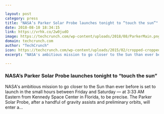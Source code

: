```yaml
---

layout: post
category: press
title: "NASA’s Parker Solar Probe launches tonight to “touch the sun”"
date: 2018-08-10 18:34:15
link: https://vrhk.co/2w0judO
image: https://techcrunch.com/wp-content/uploads/2018/08/ParkerMain.png?w=711
domain: techcrunch.com
author: "TechCrunch"
icon: https://techcrunch.com/wp-content/uploads/2015/02/cropped-cropped-favicon-gradient.png?w=180
excerpt: "NASA's ambitious mission to go closer to the Sun than ever before is set to launch in the small hours between Friday and Saturday — at 3:33 AM Eastern from Kennedy Space Center in Florida, to be precise. The Parker Solar Probe, after a handful of gravity assists and preliminary orbits, will enter a…"

---
```


### NASA’s Parker Solar Probe launches tonight to “touch the sun”

NASA's ambitious mission to go closer to the Sun than ever before is set to launch in the small hours between Friday and Saturday — at 3:33 AM Eastern from Kennedy Space Center in Florida, to be precise. The Parker Solar Probe, after a handful of gravity assists and preliminary orbits, will enter a…